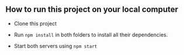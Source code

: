## How to run this project on your local computer

- Clone this project

- Run `npm install` in both folders to install all their dependencies.

- Start both servers using `npm start`
